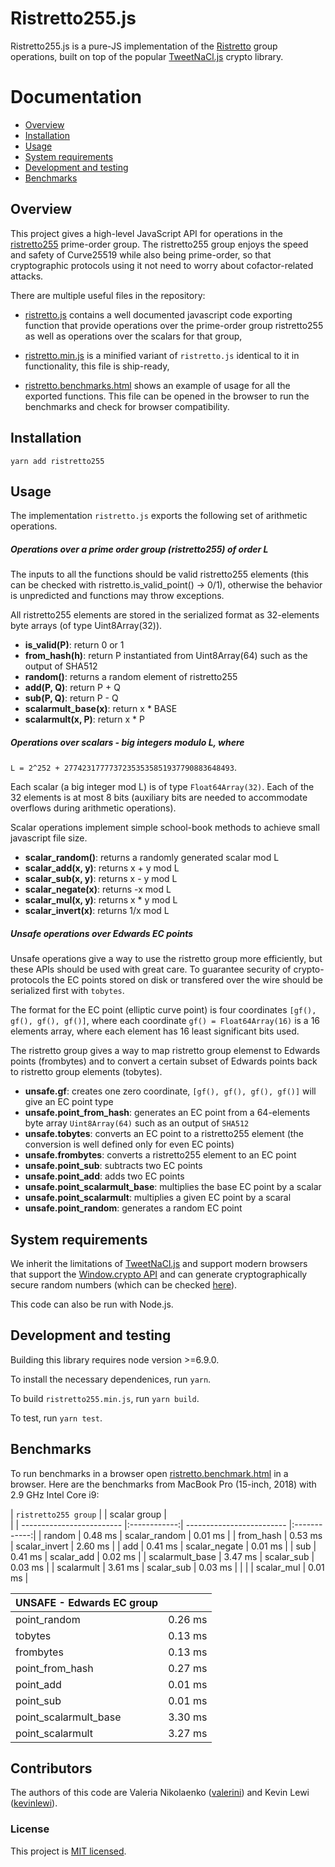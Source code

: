 Ristretto255.js
============

Ristretto255.js is a pure-JS implementation of the
[Ristretto](https://ristretto.group/) group operations, built on top of the 
popular [TweetNaCl.js](https://tweetnacl.js.org/#/) crypto library.

Documentation
=============

* [Overview](#overview)
* [Installation](#installation)
* [Usage](#usage)
* [System requirements](#system-requirements)
* [Development and testing](#development-and-testing)
* [Benchmarks](#benchmarks)

Overview
--------

This project gives a high-level JavaScript API for operations in the 
[ristretto255](https://ristretto.group/) prime-order group. The ristretto255 
group enjoys the speed and safety of Curve25519 while also being prime-order, so 
that cryptographic protocols using it not need to worry about  cofactor-related 
attacks.

There are multiple useful files in the repository:

* [ristretto.js](./ristretto.js) contains a well documented javascript code 
  exporting function that provide operations over the prime-order group 
  ristretto255 as well as operations over the scalars for that group,

* [ristretto.min.js](./ristretto.min.js) is a minified variant of `ristretto.js` 
  identical to it in functionality, this file is ship-ready,

* [ristretto.benchmarks.html](./ristretto.benchmarks.html) shows an example of 
  usage for all the exported functions. This file can be opened in the browser 
  to run the benchmarks and check for browser compatibility.

Installation
------------

`yarn add ristretto255`

Usage
-----

The implementation `ristretto.js` exports the following set of arithmetic 
operations.

##### Operations over a prime order group (ristretto255) of order L

The inputs to all the functions should be valid ristretto255 elements (this can 
be checked with ristretto.is_valid_point() -> 0/1), otherwise the behavior is 
unpredicted and functions may throw exceptions.

All ristretto255 elements are stored in the serialized format as 32-elements 
byte arrays (of type Uint8Array(32)).

* **is_valid(P)**: return 0 or 1
* **from_hash(h)**: return P instantiated from Uint8Array(64) such as the output 
  of SHA512
* **random()**: returns a random element of ristretto255
* **add(P, Q)**: return P + Q
* **sub(P, Q)**: return P - Q
* **scalarmult_base(x)**: return x * BASE
* **scalarmult(x, P)**: return x * P

##### Operations over scalars - big integers modulo L, where
`L = 2^252 + 27742317777372353535851937790883648493`.

Each scalar (a big integer mod L) is of type `Float64Array(32)`. Each of the 32 
elements is at most 8 bits (auxiliary bits are needed to accommodate overflows 
during arithmetic operations).

Scalar operations implement simple school-book methods to achieve small 
javascript file size.

* **scalar_random()**: returns a randomly generated scalar mod L
* **scalar_add(x, y)**: returns x + y mod L
* **scalar_sub(x, y)**: returns x - y mod L
* **scalar_negate(x)**: returns -x mod L
* **scalar_mul(x, y)**: returns x * y mod L
* **scalar_invert(x)**: returns 1/x mod L

##### Unsafe operations over Edwards EC points

Unsafe operations give a way to use the ristretto group more efficiently, but 
these APIs should be used with great care. To guarantee security of 
crypto-protocols the EC points stored on disk or transfered over the wire should 
be serialized first with `tobytes`.

The format for the EC point (elliptic curve point) is four coordinates `[gf(), 
gf(), gf(), gf()]`, where each coordinate `gf() = Float64Array(16)` is a 16 
elements array, where each element has 16 least significant bits used.

The ristretto group gives a way to map ristretto group elemenst to Edwards 
points (frombytes) and to convert a certain subset of Edwards points back to 
ristretto group elements (tobytes).

* **unsafe.gf**: creates one zero coordinate, `[gf(), gf(), gf(), gf()]` will give an EC point type
* **unsafe.point_from_hash**: generates an EC point from a 64-elements byte array `Uint8Array(64)` such as an output of `SHA512`
* **unsafe.tobytes**: converts an EC point to a ristretto255 element (the conversion is well defined only for even EC points)
* **unsafe.frombytes**: converts a ristretto255 element to an EC point
* **unsafe.point_sub**: subtracts two EC points
* **unsafe.point_add**: adds two EC points
* **unsafe.point_scalarmult_base**: multiplies the base EC point by a scalar
* **unsafe.point_scalarmult**: multiplies a given EC point by a scaral
* **unsafe.point_random**: generates a random EC point


System requirements
-------------------

We inherit the limitations of [TweetNaCl.js](https://tweetnacl.js.org/#/) and 
support modern browsers that support the [Window.crypto 
API](https://developer.mozilla.org/en-US/docs/Web/API/Window/crypto) and can 
generate cryptographically secure random numbers (which can be checked 
[here](https://caniuse.com/#feat=getrandomvalues)).

This code can also be run with Node.js.

Development and testing
------------------------

Building this library requires node version >=6.9.0.

To install the necessary dependenices, run `yarn`.

To build `ristretto255.min.js`, run `yarn build`.

To test, run `yarn test`.


Benchmarks
----------

To run benchmarks in a browser open 
[ristretto.benchmark.html](./ristretto.benchmark.html) in a browser.
Here are the benchmarks from MacBook Pro (15-inch, 2018) with 2.9 GHz Intel Core 
i9:

| `ristretto255 group`        |              | scalar group              |              
|
| ------------------------- |:------------:| ------------------------- |:------------:|
| random                    | 0.48 ms      | scalar_random             | 0.01 ms      |
| from_hash                 | 0.53 ms      | scalar_invert             | 2.60 ms      |
| add                       | 0.41 ms      | scalar_negate             | 0.01 ms      |
| sub                       | 0.41 ms      | scalar_add                | 0.02 ms      |
| scalarmult_base           | 3.47 ms      | scalar_sub                | 0.03 ms      |
| scalarmult                | 3.61 ms      | scalar_sub                | 0.03 ms      |
|                           |              | scalar_mul                | 0.01 ms      |

| UNSAFE - Edwards EC group |              |
| ------------------------- |:------------:|
| point_random              | 0.26 ms      |
| tobytes                   | 0.13 ms      |
| frombytes                 | 0.13 ms      |
| point_from_hash           | 0.27 ms      |
| point_add                 | 0.01 ms      |
| point_sub                 | 0.01 ms      |
| point_scalarmult_base     | 3.30 ms      |
| point_scalarmult          | 3.27 ms      |


Contributors
------------

The authors of this code are Valeria Nikolaenko 
([valerini](https://github.com/valerini)) and Kevin Lewi 
([kevinlewi](https://github.com/kevinlewi)).

### License
This project is [MIT licensed](./LICENSE).
